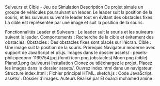 Suiveurs et Cible - Jeu de Simulation
Description
Ce projet simule un groupe de véhicules poursuivant un leader. Le leader suit la position de la souris, et les suiveurs suivent le leader tout en évitant des obstacles fixes. La cible est représentée par une image et suit la position de la souris.

Fonctionnalités
Leader et Suiveurs : Le leader suit la souris et les suiveurs suivent le leader.
Comportements : Recherche de la cible et évitement des obstacles.
Obstacles : Des obstacles fixes sont placés sur l'écran.
Cible : Une image suit la position de la souris.
Prérequis
Navigateur moderne avec support de JavaScript et p5.js.
Images dans le dossier assets/ :
pexels-philippedonn-1169754.jpg (fond)
icon.png (obstacles)
Moon.png (cible)
Planet3.png (suiveurs)
Installation
Clonez ou téléchargez le projet.
Placez les images dans le dossier assets/.
Ouvrez index.html dans un navigateur.
Structure
index.html : Fichier principal HTML.
sketch.js : Code JavaScript.
assets/ : Dossier d'images.
Auteurs
Réalisé par El ouardi mohamed amine .
